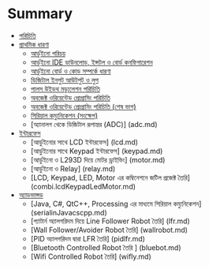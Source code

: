 # Summary

* [পরিচিতি](README.md)
* [প্রাথমিক ধারণা](#)
    * [আর্ডুইনো পরিচয়](introduction.md  "")
    * [আর্ডুইনো IDE ডাউনলোড, ইন্সটল ও বোর্ড কনফিগারেশন](arduinosetup.md) 
    * [আর্ডুইনো বোর্ড ও কোড সম্পর্কে ধারণা](dissect.arduino.code.md)
    * [ডিজিটাল ইনপুট আউটপুট ও লুপ](digitalio.loop.md)
    * [পালস উইডথ মড্যুলেশন পরিচিতি](pwm.md)
    * [অবজেক্ট ওরিয়েন্টেড প্রোগ্রামিং পরিচিতি](oop.md)
    * [অবজেক্ট ওরিয়েন্টেড প্রোগ্রামিং পরিচিতি (শেষ ভাগ)](oop2.md)
    * [সিরিয়াল কম্যুনিকেশন (সংক্ষেপ)](serialcomm.md)
    * [অ্যানালগ থেকে ডিজিটাল রূপান্তর (ADC)] (adc.md)
* [ইন্টারফেস](#)
    * [আর্ডুইনোর সাথে LCD ইন্টারফেস] (lcd.md)
    * [আর্ডুইনোর সাথে Keypad ইন্টারফেস] (keypad.md)
    * [আর্ডুইনো ও L293D দিয়ে মোটর ড্রাইভিং] (motor.md)
    * [আর্ডুইনো ও Relay] (relay.md)
    * [LCD, Keypad, LED, Motor এর কম্বিনেশনে জটিল প্রজেক্ট তৈরি] (combi.lcdKeypadLedMotor.md)
* [অ্যাডভান্সড](#)
    * [Java, C#, QtC++, Processing এর মাধ্যমে সিরিয়াল কম্যুনিকেশন] (serialinJavacscpp.md)
    * [প্যাটার্ন অ্যালগরিদম দিয়ে Line Follower Robot তৈরি] (lfr.md)
    * [Wall Follower/Avoider Robot তৈরি] (wallrobot.md)
    * [PID অ্যালগরিদম দ্বারা LFR তৈরি] (pidlfr.md)
    * [Bluetooth Controlled Robot তৈরি ] (bluebot.md)
    * [Wifi Controlled Robot তৈরি] (wifly.md)
